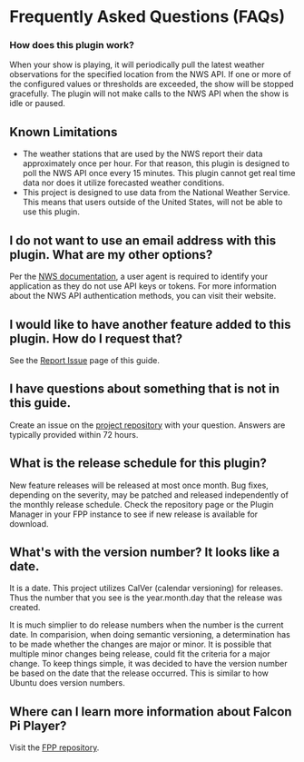# Frequently Asked Questions (FAQs)

### How does this plugin work?

When your show is playing, it will periodically pull the latest weather observations for the specified
location from the NWS API.
If one or more of the configured values or thresholds are exceeded, the show will be stopped gracefully.
The plugin will not make calls to the NWS API when the show is idle or paused.

## Known Limitations

* The weather stations that are used by the NWS report their data approximately once per hour.
For that reason, this plugin is designed to poll the NWS API once every 15 minutes. This plugin cannot get real
time data nor does it utilize forecasted weather conditions.
* This project is designed to use data from the National Weather Service. This means that users outside of 
the United States, will not be able to use this plugin.

## I do not want to use an email address with this plugin. What are my other options?

Per the <a href="https://www.weather.gov/documentation/services-web-api" target='_blank'>NWS documentation</a>,
a user agent is required to identify your application as they do not use API keys or tokens. For more 
information about the NWS API authentication methods, you can visit their website.

## I would like to have another feature added to this plugin. How do I request that? 

See the [Report Issue](./report_issue.md) page of this guide.

## I have questions about something that is not in this guide. 

Create an issue on the 
[project repository](https://github.com/almostengr/fpp-weather-monitor-plugin/issues) with your question.
Answers are typically provided within 72 hours.

## What is the release schedule for this plugin?

New feature releases will be released at most once month. Bug fixes, depending on the severity, 
may be patched and released independently of the monthly release schedule. Check the repository page or 
the Plugin Manager in your FPP instance to see if new release is available for download.

## What's with the version number? It looks like a date.

It is a date. This project utilizes CalVer (calendar versioning) for releases. Thus the number that you 
see is the year.month.day that the release was created. 

It is much simplier to do release numbers when the number is the current date. In comparision, when doing 
semantic versioning, a determination has to be made whether the changes are major or minor. It is 
possible that multiple minor changes being release, could fit the criteria for a major change. 
To keep things simple, it was decided to have the version number be based on the date that the 
release occurred. This is similar to how Ubuntu does version numbers.

## Where can I learn more information about Falcon Pi Player?

Visit the [FPP repository](https://github.com/falconchristmas/fpp). 
